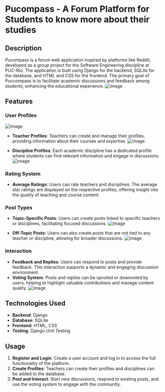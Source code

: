 
# Pucompass - A Forum Platform for Students to know more about their studies

## Description
Pucompass is a forum web application inspired by platforms like Reddit, developed as a group project for the Software Engineering discipline at PUC-Rio. The application is built using Django for the backend, SQLite for the database, and HTML and CSS for the frontend. The primary goal of Puccompass is to facilitate academic discussions and feedback among students, enhancing the educational experience.
![image](https://github.com/miguelthemigs/pucompass/assets/93150152/4842ff02-813a-4d4c-ab1c-f3dfac019391)

## Features

### User Profiles
![image](https://github.com/miguelthemigs/pucompass/assets/93150152/8d631630-55fa-4295-90ef-89accfbe9ad2)

- **Teacher Profiles**: Teachers can create and manage their profiles, providing information about their courses and expertise.
![image](https://github.com/miguelthemigs/pucompass/assets/93150152/12c43aa9-aaa7-4dc0-9e29-55e4b2477dcf)

- **Discipline Profiles**: Each academic discipline has a dedicated profile where students can find relevant information and engage in discussions.
![image](https://github.com/miguelthemigs/pucompass/assets/93150152/9234eb49-36ea-4a89-8379-e8eb887a1c9a)

### Rating System
- **Average Ratings**: Users can rate teachers and disciplines. The average star ratings are displayed on the respective profiles, offering insight into the quality of teaching and course content.

### Post Types
- **Topic-Specific Posts**: Users can create posts linked to specific teachers or disciplines, facilitating focused discussions.
![image](https://github.com/miguelthemigs/pucompass/assets/93150152/37d1947e-01c8-48f4-8783-3ef92dea36f7)

- **Off-Topic Posts**: Users can also create posts that are not tied to any teacher or discipline, allowing for broader discussions.
![image](https://github.com/miguelthemigs/pucompass/assets/93150152/5713eafe-29c0-4c5b-b776-b47220b0abe5)

### Interaction
- **Feedback and Replies**: Users can respond to posts and provide feedback. This interaction supports a dynamic and engaging discussion environment.
- **Voting System**: Posts and replies can be upvoted or downvoted by users, helping to highlight valuable contributions and manage content quality.
![image](https://github.com/miguelthemigs/pucompass/assets/93150152/87f73f0e-8fc7-4fa7-a6c2-e3741dee7203)

## Technologies Used
- **Backend**: Django
- **Database**: SQLite
- **Frontend**: HTML, CSS
- **Testing**: Django Unit Testing

## Usage
1. **Register and Login**: Create a user account and log in to access the full functionality of the platform.
2. **Create Profiles**: Teachers can create their profiles and disciplines can be added to the database.
3. **Post and Interact**: Start new discussions, respond to existing posts, and use the voting system to engage with the community.

